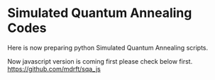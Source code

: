 # Simulated Quantum Annealing Codes
Here is now preparing python Simulated Quantum Annealing scripts.

Now javascript version is coming first please check below first.
<a href="https://github.com/mdrft/sqa_js" target="_blank">https://github.com/mdrft/sqa_js</a>
